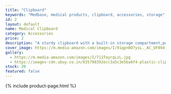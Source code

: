```yaml
---
title: "Clipboard"
keywords: "Medbase, medical products, clipboard, accessories, storage"
id: 2
layout: default
name: Medical Clipboard
category: Accessories
price: 2
description: "A sturdy clipboard with a built-in storage compartment,perfect for keeping patient notes and documents organized during rounds."
cover_image: https://m.media-amazon.com/images/I/91qpn0D7ysL._AC_UF894,1000_QL80_.jpg
gallery:
  - https://m.media-amazon.com/images/I/711ToyrqLzL.jpg
  - https://images-cdn.ubuy.co.in/635798392ecc3a5c3e5ba8f4-plastic-clipboards-set-of-6-multi-pack.jpg
stock: 20
featured: false
---
```


{% include product-page.html %}